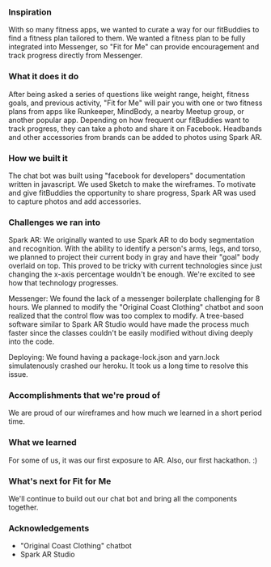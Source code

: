 ### Inspiration

With so many fitness apps, we wanted to curate a way for our fitBuddies to find a fitness plan tailored to them. We wanted a fitness plan to be fully integrated into Messenger, so "Fit for Me" can provide encouragement and track progress directly from Messenger. 

### What it does it do

After being asked a series of questions like weight range, height, fitness goals, and previous activity, "Fit for Me" will pair you with one or two fitness plans from apps like Runkeeper, MindBody, a nearby Meetup group, or another popular app. Depending on how frequent our fitBuddies want to track progress, they can take a photo and share it on Facebook. Headbands and other accessories from brands can be added to photos using Spark AR. 

### How we built it

The chat bot was built using "facebook for developers" documentation written in javascript. We used Sketch to make the wireframes. To motivate and give fitBuddies the opportunity to share progress, Spark AR was used to capture photos and add accessories. 

### Challenges we ran into

Spark AR: We originally wanted to use Spark AR to do body segmentation and recognition. With the ability to identify a person's arms, legs, and torso, we planned to project their current body in gray and have their "goal" body overlaid on top. This proved to be tricky with current technologies since just changing the x-axis percentage wouldn't be enough. We're excited to see how that technology progresses. 

Messenger: We found the lack of a messenger boilerplate challenging for 8 hours. We planned to modify the "Original Coast Clothing" chatbot and soon realized that the control flow was too complex to modify. A tree-based software similar to Spark AR Studio would have made the process much faster since the classes couldn't be easily modified without diving deeply into the code. 

Deploying: We found having a package-lock.json and yarn.lock simulatenously crashed our heroku. It took us a long time to resolve this issue. 

### Accomplishments that we're proud of

We are proud of our wireframes and how much we learned in a short period time. 

### What we learned

For some of us, it was our first exposure to AR. Also, our first hackathon. :) 

### What's next for Fit for Me

We'll continue to build out our chat bot and bring all the components together. 

### Acknowledgements

* "Original Coast Clothing" chatbot
* Spark AR Studio


